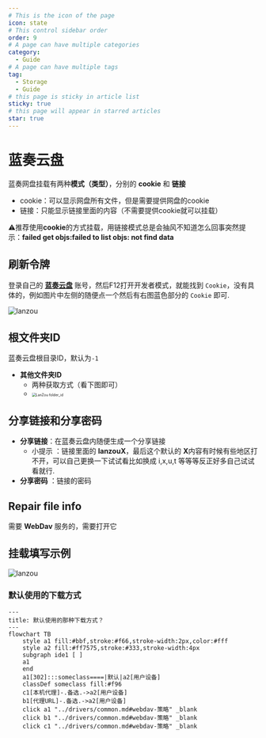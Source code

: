 ```yaml
---
# This is the icon of the page
icon: state
# This control sidebar order
order: 9
# A page can have multiple categories
category:
  - Guide
# A page can have multiple tags
tag:
  - Storage
  - Guide
# this page is sticky in article list
sticky: true
# this page will appear in starred articles
star: true
---
```


# 蓝奏云盘

蓝奏网盘挂载有两种**模式（类型）**，分别的 **cookie** 和 **链接** 

- cookie：可以显示网盘所有文件，但是需要提供网盘的cookie
- 链接：只能显示链接里面的内容（不需要提供cookie就可以挂载）



⚠推荐使用**cookie**的方式挂载，用链接模式总是会抽风不知道怎么回事突然提示：**failed get objs:failed to list objs: not find data**



## 刷新令牌

登录自己的 [**蓝奏云盘**](https://pc.woozooo.com/) 账号，然后F12打开开发者模式，就能找到 `Cookie`，没有具体的，例如图片中左侧的随便点一个然后有右图蓝色部分的 `Cookie` 即可.

![lanzou](/img/drivers/lanzou/lanzou1.png)

## 根文件夹ID

蓝奏云盘根目录ID，默认为`-1`

- **其他文件夹ID**
  - 两种获取方式（看下图即可）
  - <img src="/img/drivers/lanzou/lanzou2.gif" alt="LanZou folder_id" style="zoom:50%;" />

## 分享链接和分享密码

- **分享链接**：在蓝奏云盘内随便生成一个分享链接
  - 小提示 ：链接里面的 **lanzouX**，最后这个默认的 **X**内容有时候有些地区打不开，可以自己更换一下试试看比如换成 i,x,u,t 等等等反正好多自己试试看就行.
- **分享密码** ：链接的密码



## Repair file info

需要 **WebDav** 服务的，需要打开它



## 挂载填写示例

![lanzou](/img/drivers/lanzou/lanzou3.png)



### 默认使用的下载方式

```mermaid
---
title: 默认使用的那种下载方式？
---
flowchart TB
    style a1 fill:#bbf,stroke:#f66,stroke-width:2px,color:#fff
    style a2 fill:#ff7575,stroke:#333,stroke-width:4px
    subgraph ide1 [ ]
    a1
    end
    a1[302]:::someclass====|默认|a2[用户设备]
    classDef someclass fill:#f96
    c1[本机代理]-.备选.->a2[用户设备]
    b1[代理URL]-.备选.->a2[用户设备]
    click a1 "../drivers/common.md#webdav-策略" _blank
    click b1 "../drivers/common.md#webdav-策略" _blank
    click c1 "../drivers/common.md#webdav-策略" _blank
```
